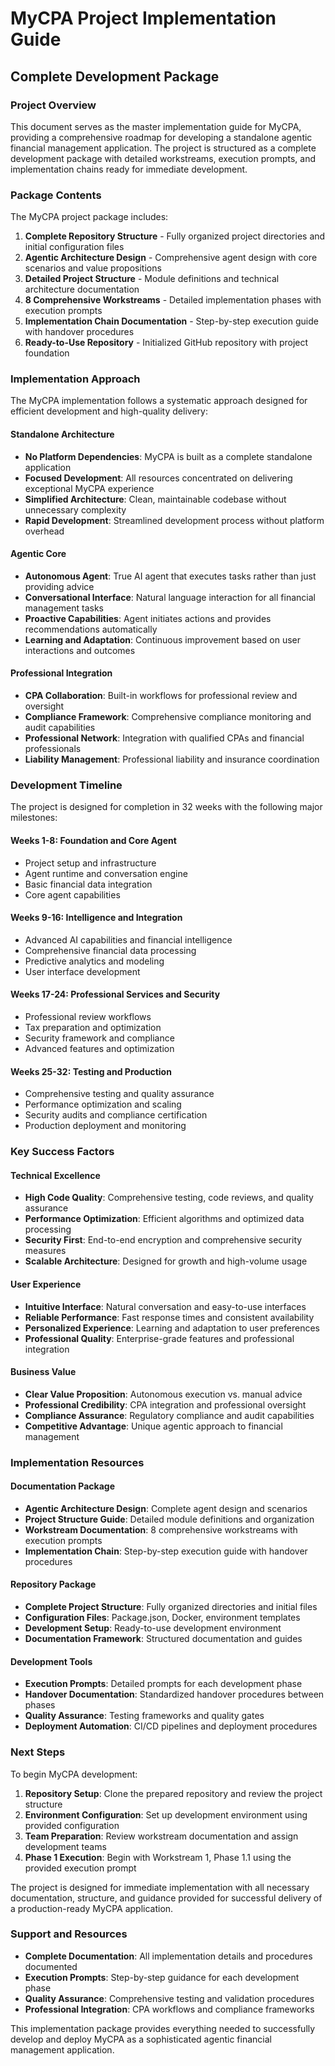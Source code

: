 # MyCPA Project Implementation Guide
## Complete Development Package

### Project Overview

This document serves as the master implementation guide for MyCPA, providing a comprehensive roadmap for developing a standalone agentic financial management application. The project is structured as a complete development package with detailed workstreams, execution prompts, and implementation chains ready for immediate development.

### Package Contents

The MyCPA project package includes:

1. **Complete Repository Structure** - Fully organized project directories and initial configuration files
2. **Agentic Architecture Design** - Comprehensive agent design with core scenarios and value propositions
3. **Detailed Project Structure** - Module definitions and technical architecture documentation
4. **8 Comprehensive Workstreams** - Detailed implementation phases with execution prompts
5. **Implementation Chain Documentation** - Step-by-step execution guide with handover procedures
6. **Ready-to-Use Repository** - Initialized GitHub repository with project foundation

### Implementation Approach

The MyCPA implementation follows a systematic approach designed for efficient development and high-quality delivery:

#### Standalone Architecture
- **No Platform Dependencies**: MyCPA is built as a complete standalone application
- **Focused Development**: All resources concentrated on delivering exceptional MyCPA experience
- **Simplified Architecture**: Clean, maintainable codebase without unnecessary complexity
- **Rapid Development**: Streamlined development process without platform overhead

#### Agentic Core
- **Autonomous Agent**: True AI agent that executes tasks rather than just providing advice
- **Conversational Interface**: Natural language interaction for all financial management tasks
- **Proactive Capabilities**: Agent initiates actions and provides recommendations automatically
- **Learning and Adaptation**: Continuous improvement based on user interactions and outcomes

#### Professional Integration
- **CPA Collaboration**: Built-in workflows for professional review and oversight
- **Compliance Framework**: Comprehensive compliance monitoring and audit capabilities
- **Professional Network**: Integration with qualified CPAs and financial professionals
- **Liability Management**: Professional liability and insurance coordination

### Development Timeline

The project is designed for completion in 32 weeks with the following major milestones:

#### Weeks 1-8: Foundation and Core Agent
- Project setup and infrastructure
- Agent runtime and conversation engine
- Basic financial data integration
- Core agent capabilities

#### Weeks 9-16: Intelligence and Integration
- Advanced AI capabilities and financial intelligence
- Comprehensive financial data processing
- Predictive analytics and modeling
- User interface development

#### Weeks 17-24: Professional Services and Security
- Professional review workflows
- Tax preparation and optimization
- Security framework and compliance
- Advanced features and optimization

#### Weeks 25-32: Testing and Production
- Comprehensive testing and quality assurance
- Performance optimization and scaling
- Security audits and compliance certification
- Production deployment and monitoring

### Key Success Factors

#### Technical Excellence
- **High Code Quality**: Comprehensive testing, code reviews, and quality assurance
- **Performance Optimization**: Efficient algorithms and optimized data processing
- **Security First**: End-to-end encryption and comprehensive security measures
- **Scalable Architecture**: Designed for growth and high-volume usage

#### User Experience
- **Intuitive Interface**: Natural conversation and easy-to-use interfaces
- **Reliable Performance**: Fast response times and consistent availability
- **Personalized Experience**: Learning and adaptation to user preferences
- **Professional Quality**: Enterprise-grade features and professional integration

#### Business Value
- **Clear Value Proposition**: Autonomous execution vs. manual advice
- **Professional Credibility**: CPA integration and professional oversight
- **Compliance Assurance**: Regulatory compliance and audit capabilities
- **Competitive Advantage**: Unique agentic approach to financial management

### Implementation Resources

#### Documentation Package
- **Agentic Architecture Design**: Complete agent design and scenarios
- **Project Structure Guide**: Detailed module definitions and organization
- **Workstream Documentation**: 8 comprehensive workstreams with execution prompts
- **Implementation Chain**: Step-by-step execution guide with handover procedures

#### Repository Package
- **Complete Project Structure**: Fully organized directories and initial files
- **Configuration Files**: Package.json, Docker, environment templates
- **Development Setup**: Ready-to-use development environment
- **Documentation Framework**: Structured documentation and guides

#### Development Tools
- **Execution Prompts**: Detailed prompts for each development phase
- **Handover Documentation**: Standardized handover procedures between phases
- **Quality Assurance**: Testing frameworks and quality gates
- **Deployment Automation**: CI/CD pipelines and deployment procedures

### Next Steps

To begin MyCPA development:

1. **Repository Setup**: Clone the prepared repository and review the project structure
2. **Environment Configuration**: Set up development environment using provided configuration
3. **Team Preparation**: Review workstream documentation and assign development teams
4. **Phase 1 Execution**: Begin with Workstream 1, Phase 1.1 using the provided execution prompt

The project is designed for immediate implementation with all necessary documentation, structure, and guidance provided for successful delivery of a production-ready MyCPA application.

### Support and Resources

- **Complete Documentation**: All implementation details and procedures documented
- **Execution Prompts**: Step-by-step guidance for each development phase
- **Quality Assurance**: Comprehensive testing and validation procedures
- **Professional Integration**: CPA workflows and compliance frameworks

This implementation package provides everything needed to successfully develop and deploy MyCPA as a sophisticated agentic financial management application.

